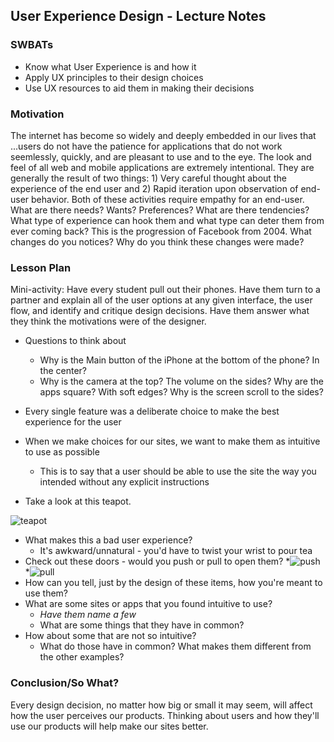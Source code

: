 ## User Experience Design - Lecture Notes

### SWBATs

+ Know what User Experience is and how it 
+ Apply UX principles to their design choices
+ Use UX resources to aid them in making their decisions

### Motivation
The internet has become so widely and deeply embedded in our lives that ...users do not have the patience for applications that do not work seemlessly, quickly, and are pleasant to use and to the eye.
The look and feel of all web and mobile applications are extremely intentional.  They are generally the result of two things: 1) Very careful thought about the experience of the end user and 2) Rapid iteration upon observation of end-user behavior.
Both of these activities require empathy for an end-user.  What are there needs? Wants? Preferences?  What are there tendencies?  What type of experience can hook them and what type can deter them from ever coming back?
This is the progression of Facebook from 2004.  What changes do you notices?  Why do you think these changes were made?


### Lesson Plan

Mini-activity:  Have every student pull out their phones.  Have them turn to a partner and explain all of the user options at any given interface, the user flow, and identify and critique design decisions.  Have them answer what they think the motivations were of the designer.
+ Questions to think about
	* Why is the Main button of the iPhone at the bottom of the phone? In the center?
	* Why is the camera at the top?  The volume on the sides?  Why are the apps square?  With soft edges?  Why is the screen scroll to the sides? 
+ Every single feature was a deliberate choice to make the best experience for the user
+ When we make choices for our sites, we want to make them as intuitive to use as possible
	* This is to say that a user should be able to use the site the way you intended without any explicit instructions

+ Take a look at this teapot. 

![teapot](http://blog.webafrica.co.za/wp-content/uploads/2013/05/teapot.jpg)
+ What makes this a bad user experience? 
	* It's awkward/unnatural - you'd have to twist your wrist to pour tea
+ Check out these doors - would you push or pull to open them?
	*![push](https://www.ibmhcorp.com/img/products/6928-barras-puertas-de-emergencia-herrajes-contafuegos-accesorios-puertas-cortafuego-contra-incendios-antipanico-horizontal-breakout-exit-panic-bars-emergency-exit-door-handles-hardware-firewalls-fire-doors-accesories.jpg)
	*![pull](http://www.steinerdoors.com/products/pics/22_IMG_0253-01.jpg)
+ How can you tell, just by the design of these items, how you're meant to use them?
+ What are some sites or apps that you found intuitive to use? 
	* *Have them name a few*
	* What are some things that they have in common? 
+ How about some that are not so intuitive?
	* What do those have in common? What makes them different from the other examples?

### Conclusion/So What?

Every design decision, no matter how big or small it may seem, will affect how the user perceives our products. Thinking about users and how they'll use our products will help make our sites better. 